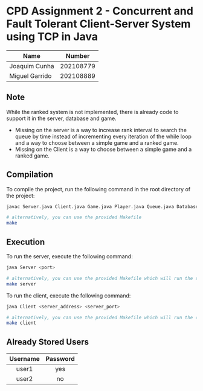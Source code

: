 # CPD Assignment 2 - Concurrent and Fault Tolerant Client-Server System using TCP in Java

| Name             | Number    |
|------------------|-----------|
| Joaquim Cunha    | 202108779 |
| Miguel Garrido   | 202108889 |

## Note

While the ranked system is not implemented, there is already code to support it in the server, database and game.

- Missing on the server is a way to increase rank interval to search the queue by time instead of incrementing every iteration of the while loop and a way to choose between a simple game and a ranked game.
- Missing on the Client is a way to choose between a simple game and a ranked game.

## Compilation

To compile the project, run the following command in the root directory of the project:

```bash
javac Server.java Client.java Game.java Player.java Queue.java Database.java SocketUtils.java

# alternatively, you can use the provided Makefile
make
```

## Execution

To run the server, execute the following command:

```bash
java Server <port>

# alternatively, you can use the provided Makefile which will run the server on port 8080
make server
```

To run the client, execute the following command:

```bash
java Client <server_address> <server_port>

# alternatively, you can use the provided Makefile which will run the client on localhost:8080
make client
```

## Already Stored Users

| Username | Password |
|:--------:|:--------:|
| user1    | yes      |
| user2    | no       |
